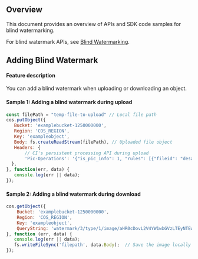 ## Overview

This document provides an overview of APIs and SDK code samples for blind watermarking.

For blind watermark APIs, see [Blind Watermarking](https://intl.cloud.tencent.com/document/product/1045/43029).


## Adding Blind Watermark

#### Feature description

You can add a blind watermark when uploading or downloading an object.

#### Sample 1: Adding a blind watermark during upload

```javascript
const filePath = "temp-file-to-upload" // Local file path
cos.putObject({
   Bucket: 'examplebucket-1250000000',
   Region: 'COS_REGION',
   Key: 'exampleobject',
   Body: fs.createReadStream(filePath), // Uploaded file object
   Headers: {
	   // CI's persistent processing API during upload
	   'Pic-Operations': '{"is_pic_info": 1, "rules": [{"fileid": "desample_photo.jpg", "rule": "watermark/3/type/1/image/aHR0cDovL2V4YW1wbGVzLTEyNTEwMDAwMDQucGljc2gubXlxY2xvdWQuY29tL3NodWl5aW4uanBn"}]}'
  },
}, function(err, data) {
   console.log(err || data);
});
```

#### Sample 2: Adding a blind watermark during download

```javascript
cos.getObject({
    Bucket: 'examplebucket-1250000000',
    Region: 'COS_REGION',
    Key: 'exampleobject',
    QueryString: 'watermark/3/type/1/image/aHR0cDovL2V4YW1wbGVzLTEyNTEwMDAwMDQucGljc2gubXlxY2xvdWQuY29tL3NodWl5aW4uanBn',
}, function (err, data) {
   console.log(err || data);
   fs.writeFileSync('filepath', data.Body);  // Save the image locally
});
```
